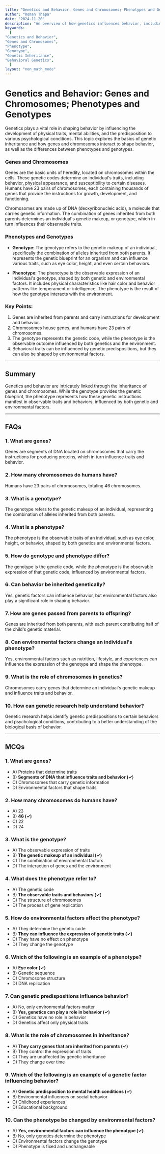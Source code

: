 ```yaml
---
title: "Genetics and Behavior: Genes and Chromosomes; Phenotypes and Genotypes"
author: "Roman Thapa"
date: "2024-11-20"
description: "An overview of how genetics influences behavior, including the roles of genes, chromosomes, phenotypes, and genotypes."
keywords:
  [
"Genetics and Behavior",
"Genes and Chromosomes",
"Phenotype",
"Genotype",
"Genetic Inheritance",
"Behavioral Genetics",
  ]
layout: "non_math_mode"
---
```


# Genetics and Behavior: Genes and Chromosomes; Phenotypes and Genotypes

Genetics plays a vital role in shaping behavior by influencing the development of physical traits, mental abilities, and the predisposition to various psychological conditions. This topic explores the basics of genetic inheritance and how genes and chromosomes interact to shape behavior, as well as the differences between phenotypes and genotypes.

### Genes and Chromosomes
Genes are the basic units of heredity, located on chromosomes within the cells. These genetic codes determine an individual's traits, including behavior, physical appearance, and susceptibility to certain diseases. Humans have 23 pairs of chromosomes, each containing thousands of genes that provide the instructions for growth, development, and functioning.

Chromosomes are made up of DNA (deoxyribonucleic acid), a molecule that carries genetic information. The combination of genes inherited from both parents determines an individual's genetic makeup, or genotype, which in turn influences their observable traits.

### Phenotypes and Genotypes
- **Genotype**: The genotype refers to the genetic makeup of an individual, specifically the combination of alleles inherited from both parents. It represents the genetic blueprint for an organism and can influence various traits, such as eye color, height, and even certain behaviors.
  
- **Phenotype**: The phenotype is the observable expression of an individual's genotype, shaped by both genetic and environmental factors. It includes physical characteristics like hair color and behavior patterns like temperament or intelligence. The phenotype is the result of how the genotype interacts with the environment.

### Key Points:
1. Genes are inherited from parents and carry instructions for development and behavior.
2. Chromosomes house genes, and humans have 23 pairs of chromosomes.
3. The genotype represents the genetic code, while the phenotype is the observable outcome influenced by both genetics and the environment.
4. Behavioral traits can be influenced by genetic predispositions, but they can also be shaped by environmental factors.

---

## Summary

Genetics and behavior are intricately linked through the inheritance of genes and chromosomes. While the genotype provides the genetic blueprint, the phenotype represents how these genetic instructions manifest in observable traits and behaviors, influenced by both genetic and environmental factors.

---

## FAQs

### 1. What are genes?  
Genes are segments of DNA located on chromosomes that carry the instructions for producing proteins, which in turn influence traits and behavior.

### 2. How many chromosomes do humans have?  
Humans have 23 pairs of chromosomes, totaling 46 chromosomes.

### 3. What is a genotype?  
The genotype refers to the genetic makeup of an individual, representing the combination of alleles inherited from both parents.

### 4. What is a phenotype?  
The phenotype is the observable traits of an individual, such as eye color, height, or behavior, shaped by both genetics and environmental factors.

### 5. How do genotype and phenotype differ?  
The genotype is the genetic code, while the phenotype is the observable expression of that genetic code, influenced by environmental factors.

### 6. Can behavior be inherited genetically?  
Yes, genetic factors can influence behavior, but environmental factors also play a significant role in shaping behavior.

### 7. How are genes passed from parents to offspring?  
Genes are inherited from both parents, with each parent contributing half of the child's genetic material.

### 8. Can environmental factors change an individual's phenotype?  
Yes, environmental factors such as nutrition, lifestyle, and experiences can influence the expression of the genotype and shape the phenotype.

### 9. What is the role of chromosomes in genetics?  
Chromosomes carry genes that determine an individual's genetic makeup and influence traits and behavior.

### 10. How can genetic research help understand behavior?  
Genetic research helps identify genetic predispositions to certain behaviors and psychological conditions, contributing to a better understanding of the biological basis of behavior.

---

## MCQs

### 1. What are genes?  
- A) Proteins that determine traits  
- B) **Segments of DNA that influence traits and behavior (✓)**  
- C) Chromosomes that carry genetic information  
- D) Environmental factors that shape traits  

### 2. How many chromosomes do humans have?  
- A) 23  
- B) **46 (✓)**  
- C) 22  
- D) 24  

### 3. What is the genotype?  
- A) The observable expression of traits  
- B) **The genetic makeup of an individual (✓)**  
- C) The combination of environmental factors  
- D) The interaction of genes and the environment  

### 4. What does the phenotype refer to?  
- A) The genetic code  
- B) **The observable traits and behaviors (✓)**  
- C) The structure of chromosomes  
- D) The process of gene replication  

### 5. How do environmental factors affect the phenotype?  
- A) They determine the genetic code  
- B) **They can influence the expression of genetic traits (✓)**  
- C) They have no effect on phenotype  
- D) They change the genotype  

### 6. Which of the following is an example of a phenotype?  
- A) **Eye color (✓)**  
- B) Genetic sequence  
- C) Chromosome structure  
- D) DNA replication  

### 7. Can genetic predispositions influence behavior?  
- A) No, only environmental factors matter  
- B) **Yes, genetics can play a role in behavior (✓)**  
- C) Genetics have no role in behavior  
- D) Genetics affect only physical traits  

### 8. What is the role of chromosomes in inheritance?  
- A) **They carry genes that are inherited from parents (✓)**  
- B) They control the expression of traits  
- C) They are unaffected by genetic inheritance  
- D) They change over time  

### 9. Which of the following is an example of a genetic factor influencing behavior?  
- A) **Genetic predisposition to mental health conditions (✓)**  
- B) Environmental influences on social behavior  
- C) Childhood experiences  
- D) Educational background  

### 10. Can the phenotype be changed by environmental factors?  
- A) **Yes, environmental factors can influence the phenotype (✓)**  
- B) No, only genetics determine the phenotype  
- C) Environmental factors change the genotype  
- D) Phenotype is fixed and unchangeable  